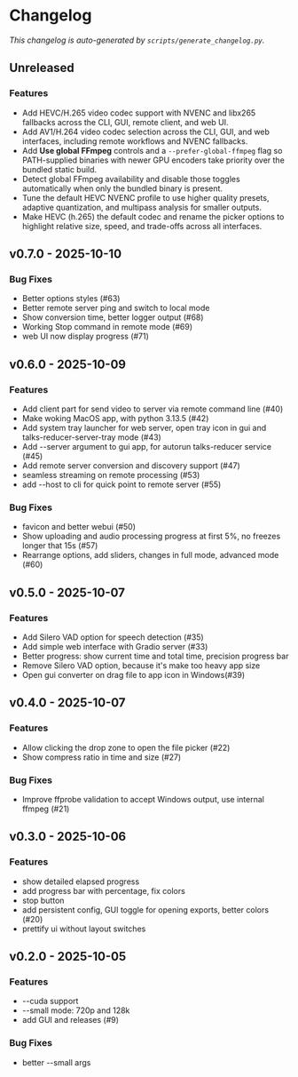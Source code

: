 # Changelog

_This changelog is auto-generated by `scripts/generate_changelog.py`._

## Unreleased
### Features
- Add HEVC/H.265 video codec support with NVENC and libx265 fallbacks across the CLI, GUI, remote client, and web UI.
- Add AV1/H.264 video codec selection across the CLI, GUI, and web interfaces, including remote workflows and NVENC fallbacks.
- Add **Use global FFmpeg** controls and a `--prefer-global-ffmpeg` flag so PATH-supplied binaries with newer GPU encoders take
  priority over the bundled static build.
- Detect global FFmpeg availability and disable those toggles automatically when only the bundled binary is present.
- Tune the default HEVC NVENC profile to use higher quality presets, adaptive quantization, and multipass analysis for smaller outputs.
- Make HEVC (h.265) the default codec and rename the picker options to highlight relative size, speed, and trade-offs across all interfaces.

## v0.7.0 - 2025-10-10
### Bug Fixes
- Better options styles (#63)
- Better remote server ping and switch to local mode
- Show conversion time, better logger output (#68)
- Working Stop command in remote mode (#69)
- web UI now display progress (#71)

## v0.6.0 - 2025-10-09
### Features
- Add client part for send video to server via remote command line (#40)
- Make woking MacOS app, with python 3.13.5 (#42)
- Add system tray launcher for web server, open tray icon in gui and talks-reducer-server-tray mode (#43)
- Add --server argument to gui app, for autorun talks-reducer service (#45)
- Add remote server conversion and discovery support (#47)
- seamless streaming on remote processing (#53)
- add --host to cli for quick point to remote server (#55)

### Bug Fixes
- favicon and better webui (#50)
- Show uploading and audio processing progress at first 5%, no freezes longer that 15s (#57)
- Rearrange options, add sliders, changes in full mode, advanced mode (#60)

## v0.5.0 - 2025-10-07
### Features
- Add Silero VAD option for speech detection (#35)
- Add simple web interface with Gradio server (#33)
- Better progress: show current time and total time, precision progress bar
- Remove Silero VAD option, because it's make too heavy app size
- Open gui converter on drag file to app icon in Windows(#39)

## v0.4.0 - 2025-10-07
### Features
- Allow clicking the drop zone to open the file picker (#22)
- Show compress ratio in time and size (#27)

### Bug Fixes
- Improve ffprobe validation to accept Windows output, use internal ffmpeg (#21)

## v0.3.0 - 2025-10-06
### Features
- show detailed elapsed progress
- add progress bar with percentage, fix colors
- stop button
- add persistent config, GUI toggle for opening exports, better colors (#20)
- prettify ui without layout switches

## v0.2.0 - 2025-10-05
### Features
- --cuda support
- --small mode: 720p and 128k
- add GUI and releases (#9)

### Bug Fixes
- better --small args
